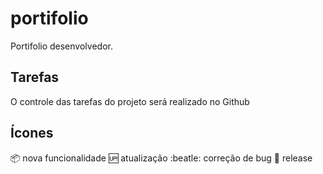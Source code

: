 # portifolio
Portifolio desenvolvedor.

## Tarefas

O controle das tarefas do projeto será realizado no Github

## Ícones

:package: nova funcionalidade
:up: atualização
:beatle: correção de bug
:checkered_flag: release
